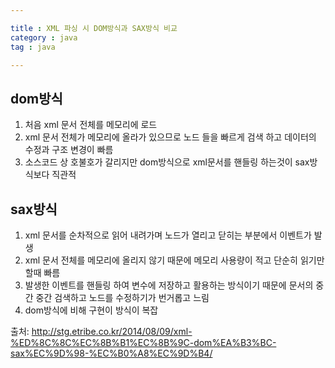 ```yaml
---

title : XML 파싱 시 DOM방식과 SAX방식 비교
category : java
tag : java

---
```


## dom방식

1. 처음 xml 문서 전체를 메모리에 로드
2. xml 문서 전체가 메모리에 올라가 있으므로  노드 들을 빠르게 검색 하고 데이터의 수정과 구조 변경이 빠름
3. 소스코드 상 호불호가 갈리지만 dom방식으로 xml문서를 핸들링 하는것이 sax방식보다 직관적

## sax방식
1. xml 문서를 순차적으로 읽어 내려가며 노드가 열리고 닫히는 부분에서 이벤트가 발생
2. xml 문서 전체를 메모리에 올리지 않기 때문에 메모리 사용량이 적고 단순히 읽기만 할때 빠름
3. 발생한 이벤트를 핸들링 하여 변수에 저장하고 활용하는 방식이기 때문에 문서의 중간 중간 검색하고 노드를 수정하기가 번거롭고 느림
4. dom방식에 비해 구현이 방식이 복잡

출처:
http://stg.etribe.co.kr/2014/08/09/xml-%ED%8C%8C%EC%8B%B1%EC%8B%9C-dom%EA%B3%BC-sax%EC%9D%98-%EC%B0%A8%EC%9D%B4/
